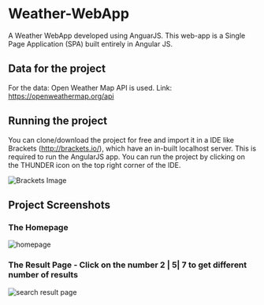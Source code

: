 # Weather-WebApp
A Weather WebApp developed using AnguarJS.
This web-app is a Single Page Application (SPA) built entirely in Angular JS.

## Data for the project
For the data: Open Weather Map API is used.
Link: https://openweathermap.org/api

## Running the project
You can clone/download the project for free and import it in a IDE like Brackets (http://brackets.io/), which have an in-built localhost server. This is required to run the AngularJS app. You can run the project by clicking on the THUNDER icon on the top right corner of the IDE.

![Brackets Image](https://user-images.githubusercontent.com/18363595/37835744-d9bfbe5e-2ed6-11e8-9435-9f719a57da43.png)


## Project Screenshots

### The Homepage
![homepage](https://user-images.githubusercontent.com/18363595/37835768-e93df350-2ed6-11e8-8318-93b9359f7967.png)

### The Result Page - Click on the number 2 | 5| 7 to get different number of results
![search result page](https://user-images.githubusercontent.com/18363595/37835769-e9f79a58-2ed6-11e8-8e14-22aae51ca2fa.png)


